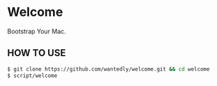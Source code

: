 # Welcome
Bootstrap Your Mac.

## HOW TO USE

```bash
$ git clone https://github.com/wantedly/welcome.git && cd welcome
$ script/welcome
```

